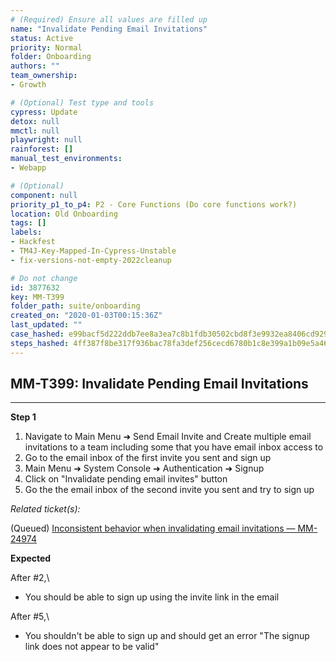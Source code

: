 ```yaml
---
# (Required) Ensure all values are filled up
name: "Invalidate Pending Email Invitations"
status: Active
priority: Normal
folder: Onboarding
authors: ""
team_ownership: 
- Growth

# (Optional) Test type and tools
cypress: Update
detox: null
mmctl: null
playwright: null
rainforest: []
manual_test_environments: 
- Webapp

# (Optional)
component: null
priority_p1_to_p4: P2 - Core Functions (Do core functions work?)
location: Old Onboarding
tags: []
labels: 
- Hackfest
- TM4J-Key-Mapped-In-Cypress-Unstable
- fix-versions-not-empty-2022cleanup

# Do not change
id: 3877632
key: MM-T399
folder_path: suite/onboarding
created_on: "2020-01-03T00:15:36Z"
last_updated: ""
case_hashed: e99bacf5d222ddb7ee8a3ea7c8b1fdb30502cbd8f3e9932ea8406cd929e9628fe433ed3f6f5c2e42c0ff18c49447bd86
steps_hashed: 4ff387f8be317f936bac78fa3def256cecd6780b1c8e399a1b09e5a46ca97e4a68feea0de2bbc3c2b6e78aa862d1d679
---
```


## MM-T399: Invalidate Pending Email Invitations

---

**Step 1**

1. Navigate to Main Menu ➜ Send Email Invite and Create multiple email invitations to a team including some that you have email inbox access to
2. Go to the email inbox of the first invite you sent and sign up
3. Main Menu ➜ System Console ➜ Authentication ➜ Signup
4. Click on "Invalidate pending email invites" button
5. Go the the email inbox of the second invite you sent and try to sign up

_Related ticket(s):_

(Queued) [Inconsistent behavior when invalidating email invitations — MM-24974](https://mattermost.atlassian.net/browse/MM-24974)

**Expected**

After #2,\\

- You should be able to sign up using the invite link in the email

After #5,\\

- You shouldn't be able to sign up and should get an error "The signup link does not appear to be valid"
